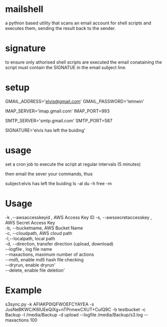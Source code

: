 mailshell
=========
a pythion based utility that scans an email account for shell scripts and executes them, sending the result back to the sender.

signature
=========
to ensure only athorised shell scripts are executed the email conataining the script must contain the SIGNATUE in the
email subject line.

setup
=====
GMAIL_ADDRESS='elvis@gmail.com'
GMAIL_PASSWORD='letmein'

IMAP_SERVER='imap.gmail.com'
IMAP_PORT=993

SMTP_SERVER='smtp.gmail.com'
SMTP_PORT=587

SIGNATURE='elvis has left the buiding'

usage
=====
set a cron job to execute the script at regular intervals (5 minutes)

then email the sever your commands, thus

subject:elvis has left the buiding
ls -al
du -h
free -m






Usage
=====
-k ,--awsaccesskeyid , AWS Access Key ID
-s, --awssecretaccesskey , AWS Secret Access Key  
-b, --bucketname, AWS Bucket Name  
-c, --cloudpath, AWS cloud path  
-l,--localpath, local path  
-d, --direction, transfer direction (upload, download)  
--logfile , log file name  
--maxactions, maximum number of actions  
--md5, enable md5 hash file checking  
--dryrun, enable dryrun'  
--delete, enable file deletion'  

Example
=======
s3sync.py -k AFIAKP0IQFWOEFCYAYEA -s JusNeBKWC/K6lUEeQiXg+nTPnnwxCXUT+CuIQ9C -b testbucket -c Backup -l /media/Backup -d upload --logfile /media/Backup/s3.log --maxactions 100

